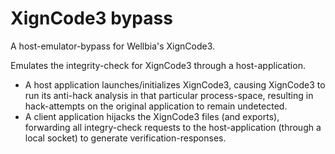 # XignCode3 bypass
A host-emulator-bypass for Wellbia's XignCode3.

Emulates the integrity-check for XignCode3 through a host-application.
* A host application launches/initializes XignCode3, causing XignCode3 to run its anti-hack analysis in that particular process-space, resulting in hack-attempts on the original application to remain undetected.
* A client application hijacks the XignCode3 files (and exports), forwarding all integry-check requests to the host-application (through a local socket) to generate verification-responses.
